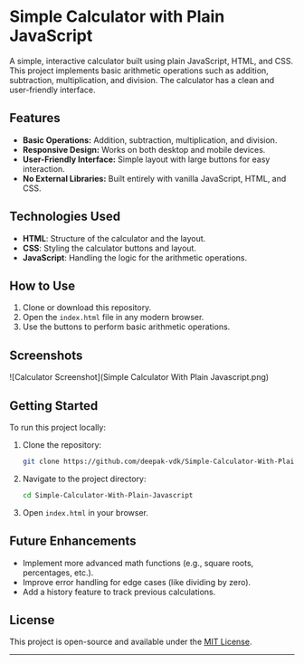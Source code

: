 # Simple Calculator with Plain JavaScript

A simple, interactive calculator built using plain JavaScript, HTML, and CSS. This project implements basic arithmetic operations such as addition, subtraction, multiplication, and division. The calculator has a clean and user-friendly interface.

## Features

* **Basic Operations:** Addition, subtraction, multiplication, and division.
* **Responsive Design:** Works on both desktop and mobile devices.
* **User-Friendly Interface:** Simple layout with large buttons for easy interaction.
* **No External Libraries:** Built entirely with vanilla JavaScript, HTML, and CSS.

## Technologies Used

* **HTML**: Structure of the calculator and the layout.
* **CSS**: Styling the calculator buttons and layout.
* **JavaScript**: Handling the logic for the arithmetic operations.

## How to Use

1. Clone or download this repository.
2. Open the `index.html` file in any modern browser.
3. Use the buttons to perform basic arithmetic operations.

## Screenshots

![Calculator Screenshot](Simple Calculator With Plain Javascript.png)

## Getting Started

To run this project locally:

1. Clone the repository:

   ```bash
   git clone https://github.com/deepak-vdk/Simple-Calculator-With-Plain-Javascript.git
   ```

2. Navigate to the project directory:

   ```bash
   cd Simple-Calculator-With-Plain-Javascript
   ```

3. Open `index.html` in your browser.

## Future Enhancements

* Implement more advanced math functions (e.g., square roots, percentages, etc.).
* Improve error handling for edge cases (like dividing by zero).
* Add a history feature to track previous calculations.

## License

This project is open-source and available under the [MIT License](LICENSE).

---

